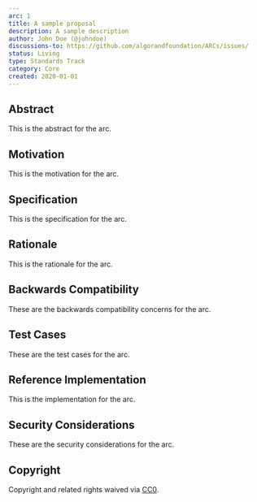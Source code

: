 ```yaml
---
arc: 1
title: A sample proposal
description: A sample description
author: John Doe (@johndoe)
discussions-to: https://github.com/algorandfoundation/ARCs/issues/
status: Living
type: Standards Track
category: Core
created: 2020-01-01
---
```


## Abstract
This is the abstract for the arc.

## Motivation
This is the motivation for the arc.

## Specification
This is the specification for the arc.

## Rationale
This is the rationale for the arc.

## Backwards Compatibility
These are the backwards compatibility concerns for the arc.

## Test Cases
These are the test cases for the arc.

## Reference Implementation
This is the implementation for the arc.

## Security Considerations
These are the security considerations for the arc.

## Copyright
Copyright and related rights waived via [CC0](../LICENSE.md).
